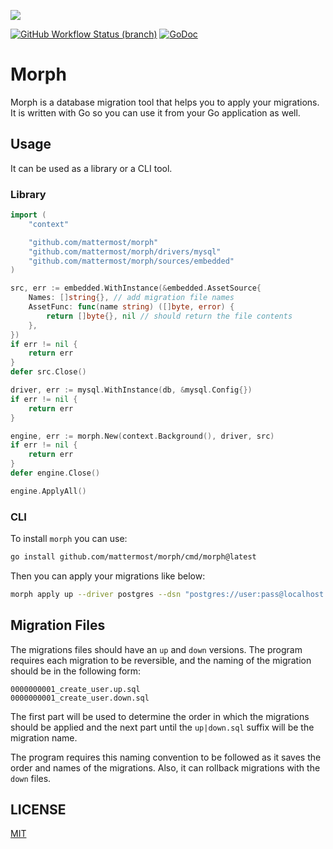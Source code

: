 ![](https://avatars.githubusercontent.com/u/80110794?s=200&v=4)


[![GitHub Workflow Status (branch)](https://img.shields.io/github/workflow/status/mattermost/morph/CI)](https://github.com/mattermost/morph/actions/workflows/ci.yml?query=branch%3Amaster)
[![GoDoc](https://pkg.go.dev/badge/github.com/mattermost/migrate)](https://pkg.go.dev/github.com/mattermost/morph)

# Morph

Morph is a database migration tool that helps you to apply your migrations. It is written with Go so you can use it from your Go application as well.

## Usage

It can be used as a library or a CLI tool.

### Library

```Go
import (
    "context"

    "github.com/mattermost/morph"
    "github.com/mattermost/morph/drivers/mysql"
    "github.com/mattermost/morph/sources/embedded"
)

src, err := embedded.WithInstance(&embedded.AssetSource{
    Names: []string{}, // add migration file names
    AssetFunc: func(name string) ([]byte, error) {
        return []byte{}, nil // should return the file contents
    },
})
if err != nil {
    return err
}
defer src.Close()

driver, err := mysql.WithInstance(db, &mysql.Config{})
if err != nil {
    return err
}

engine, err := morph.New(context.Background(), driver, src)
if err != nil {
    return err
}
defer engine.Close()

engine.ApplyAll()

```

### CLI

To install `morph` you can use:

```bash
go install github.com/mattermost/morph/cmd/morph@latest
```

Then you can apply your migrations like below:

```bash
morph apply up --driver postgres --dsn "postgres://user:pass@localhost:5432/mydb?sslmode=disable" --path ./db/migrations/postgres --number 1
```

## Migration Files

The migrations files should have an `up` and `down` versions. The program requires each migration to be reversible, and the naming of the migration should be in the following form:
```
0000000001_create_user.up.sql
0000000001_create_user.down.sql
```

The first part will be used to determine the order in which the migrations should be applied and the next part until the `up|down.sql` suffix will be the migration name.

The program requires this naming convention to be followed as it saves the order and names of the migrations. Also, it can rollback migrations with the `down` files.

## LICENSE

[MIT](LICENSE)
